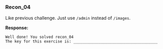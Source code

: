 ### Recon\_04


Like previous challenge. Just use `/admin` instead of `/images`.

**Response:**
```
Well done! You solved recon_04
The key for this exercise is: _____________________________________
```
